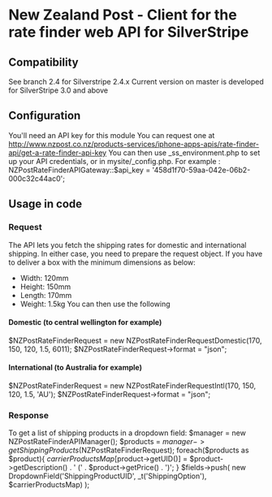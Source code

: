 # New Zealand Post - Client for the rate finder web API for SilverStripe

## Compatibility
See branch 2.4 for Silverstripe 2.4.x 
Current version on master is developed for SilverStripe 3.0 and above

## Configuration
You'll need an API key for this module
You can request one at http://www.nzpost.co.nz/products-services/iphone-apps-apis/rate-finder-api/get-a-rate-finder-api-key
You can then use _ss_environment.php to set up your API credentials, or in mysite/_config.php. For example :
NZPostRateFinderAPIGateway::$api_key = '458d1f70-59aa-042e-06b2-000c32c44ac0';

## Usage in code
### Request
The API lets you fetch the shipping rates for domestic and international shipping.
In either case, you need to prepare the request object.
If you have to deliver a box with the minimum dimensions as below:
- Width: 120mm
- Height: 150mm
- Length: 170mm
- Weight: 1.5kg
You can then use the following
#### Domestic (to central wellington for example)
$NZPostRateFinderRequest = new NZPostRateFinderRequestDomestic(170, 150, 120, 1.5, 6011);
$NZPostRateFinderRequest->format = "json";

#### International (to Australia for example)
$NZPostRateFinderRequest = new NZPostRateFinderRequestIntl(170, 150, 120, 1.5, 'AU');
$NZPostRateFinderRequest->format = "json";

### Response
To get a list of shipping products in a dropdown field:
$manager = new NZPostRateFinderAPIManager();
$products = $manager->getShippingProducts($NZPostRateFinderRequest);
foreach($products as $product){
	$carrierProductsMap[$product->getUID()] = $product->getDescription() . ' (' . $product->getPrice() . ')';
}
$fields->push(
	new DropdownField('ShippingProductUID', _t('ShippingOption'), $carrierProductsMap)
);